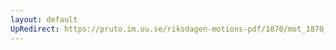 ```yaml
---
layout: default
UpRedirect: https://pruto.im.uu.se/riksdagen-motions-pdf/1870/mot_1870__ak__4/mot_1870__ak__4-006.pdf
---
```

